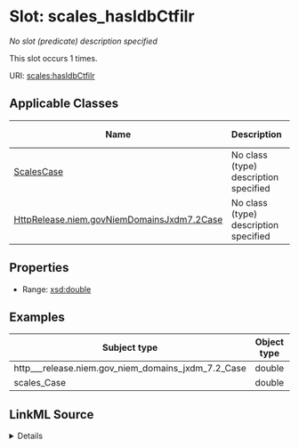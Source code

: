 

# Slot: scales_hasIdbCtfilr


_No slot (predicate) description specified_






This slot occurs 1 times.


URI: [scales:hasIdbCtfilr](http://schemas.scales-okn.org/rdf/scales#hasIdbCtfilr)



<!-- no inheritance hierarchy -->





## Applicable Classes

| Name | Description | Modifies Slot |
| --- | --- | --- |
| [ScalesCase](../classes/ScalesCase.md) | No class (type) description specified |  yes  |
| [HttpRelease.niem.govNiemDomainsJxdm7.2Case](../classes/HttpRelease.niem.govNiemDomainsJxdm7.2Case.md) | No class (type) description specified |  yes  |







## Properties

* Range: [xsd:double](http://www.w3.org/2001/XMLSchema#double)






## Examples

| Subject type | Object type | Example subject | Example object | Occurrences |
| --- | --- | --- | --- | --- |
| http___release.niem.gov_niem_domains_jxdm_7.2_Case | double | scales:/CaseCriminal | 0.0 | 1 |
| scales_Case | double | scales:/CaseCriminal | 0.0 | 1 |




## LinkML Source

<details>

```yaml
name: scales_hasIdbCtfilr
annotations:
  count:
    tag: count
    value: 1
description: No slot (predicate) description specified
examples:
- object:
    example_object: '0.0'
    example_object_type: double
    example_predicate: scales:hasIdbCtfilr
    example_subject: scales:/CaseCriminal
    example_subject_type: http___release.niem.gov_niem_domains_jxdm_7.2_Case
- object:
    example_object: '0.0'
    example_object_type: double
    example_predicate: scales:hasIdbCtfilr
    example_subject: scales:/CaseCriminal
    example_subject_type: scales_Case
from_schema: scales-kg
rank: 1000
slot_uri: scales:hasIdbCtfilr
alias: scales_hasIdbCtfilr
domain_of:
- http___release.niem.gov_niem_domains_jxdm_7.2_Case
- scales_Case
range: double

```
</details>